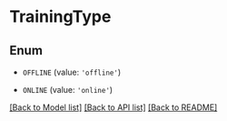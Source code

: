 # TrainingType


## Enum

* `OFFLINE` (value: `'offline'`)

* `ONLINE` (value: `'online'`)

[[Back to Model list]](../README.md#documentation-for-models) [[Back to API list]](../README.md#documentation-for-api-endpoints) [[Back to README]](../README.md)


